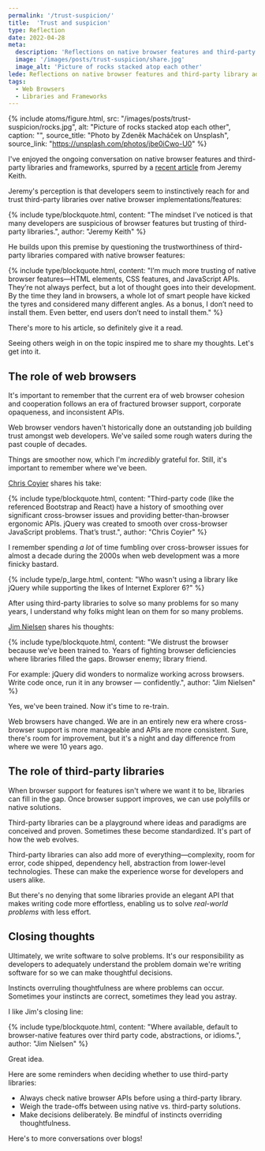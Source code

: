 ```yaml
---
permalink: '/trust-suspicion/'
title:  'Trust and suspicion'
type: Reflection
date: 2022-04-28
meta: 
  description: 'Reflections on native browser features and third-party library adoption.'
  image: '/images/posts/trust-suspicion/share.jpg'
  image_alt: 'Picture of rocks stacked atop each other'
lede: Reflections on native browser features and third-party library adoption.
tags: 
  - Web Browsers
  - Libraries and Frameworks
---
```


{% include atoms/figure.html, src: "/images/posts/trust-suspicion/rocks.jpg", alt: "Picture of rocks stacked atop each other", caption: "", source_title: "Photo by Zdeněk Macháček on Unsplash", source_link: "https://unsplash.com/photos/jbe0iCwo-U0" %}

I've enjoyed the ongoing conversation on native browser features and third-party libraries and frameworks, spurred by a [recent article](https://adactio.com/journal/19021) from Jeremy Keith.

Jeremy's perception is that developers seem to instinctively reach for and trust third-party libraries over native browser implementations/features:

{% include type/blockquote.html, content: "The mindset I’ve noticed is that many developers are suspicious of browser features but trusting of third-party libraries.", author: "Jeremy Keith" %}

He builds upon this premise by questioning the trustworthiness of third-party libraries compared with native browser features: 

{% include type/blockquote.html, content: "I’m much more trusting of native browser features—HTML elements, CSS features, and JavaScript APIs. They’re not always perfect, but a lot of thought goes into their development. By the time they land in browsers, a whole lot of smart people have kicked the tyres and considered many different angles. As a bonus, I don’t need to install them. Even better, end users don’t need to install them." %}

There's more to his article, so definitely give it a read. 

Seeing others weigh in on the topic inspired me to share my thoughts. Let's get into it.

## The role of web browsers

It's important to remember that the current era of web browser cohesion and cooperation follows an era of fractured browser support, corporate opaqueness, and inconsistent APIs.

Web browser vendors haven't historically done an outstanding job building trust amongst web developers. We've sailed some rough waters during the past couple of decades. 

Things are smoother now, which I'm _incredibly_ grateful for. Still, it's important to remember where we've been.

[Chris Coyier](https://chriscoyier.net/2022/04/27/trust/) shares his take:

{% include type/blockquote.html, content: "Third-party code (like the referenced Bootstrap and React) have a history of smoothing over significant cross-browser issues and providing better-than-browser ergonomic APIs. jQuery was created to smooth over cross-browser JavaScript problems. That’s trust.", author: "Chris Coyier" %}

I remember spending _a lot_ of time fumbling over cross-browser issues for almost a decade during the 2000s when web development was a more finicky bastard.

{% include type/p_large.html, content: "Who wasn't using a library like jQuery while supporting the likes of Internet Explorer 6?" %}

After using third-party libraries to solve so many problems for so many years, I understand why folks might lean on them for so many problems.

[Jim Nielsen](https://blog.jim-nielsen.com/2022/trusting-browsers/) shares his thoughts:

{% include type/blockquote.html, content: "We distrust the browser because we’ve been trained to. Years of fighting browser deficiencies where libraries filled the gaps. Browser enemy; library friend.

For example: jQuery did wonders to normalize working across browsers. Write code once, run it in any browser — confidently.", author: "Jim Nielsen" %}

Yes, we've been trained. Now it's time to re-train.

Web browsers have changed. We are in an entirely new era where cross-browser support is more manageable and APIs are more consistent. Sure, there's room for improvement, but it's a night and day difference from where we were 10 years ago.

## The role of third-party libraries

When browser support for features isn't where we want it to be, libraries can fill in the gap. Once browser support improves, we can use polyfills or native solutions.

Third-party libraries can be a playground where ideas and paradigms are conceived and proven. Sometimes these become standardized. It's part of how the web evolves.

Third-party libraries can also add more of everything—complexity, room for error, code shipped, dependency hell, abstraction from lower-level technologies. These can make the experience worse for developers and users alike.

But there's no denying that some libraries provide an elegant API that makes writing code more effortless, enabling us to solve _real-world problems_ with less effort.

## Closing thoughts

Ultimately, we write software to solve problems. It's our responsibility as developers to adequately understand the problem domain we're writing software for so we can make thoughtful decisions.

Instincts overruling thoughtfulness are where problems can occur. Sometimes your instincts are correct, sometimes they lead you astray.

I like Jim's closing line: 

{% include type/blockquote.html, content: "Where available, default to browser-native features over third party code, abstractions, or idioms.", author: "Jim Nielsen" %}

Great idea. 

Here are some reminders when deciding whether to use third-party libraries:

- Always check native browser APIs before using a third-party library.
- Weigh the trade-offs between using native vs. third-party solutions.
- Make decisions deliberately. Be mindful of instincts overriding thoughtfulness.

Here's to more conversations over blogs!
